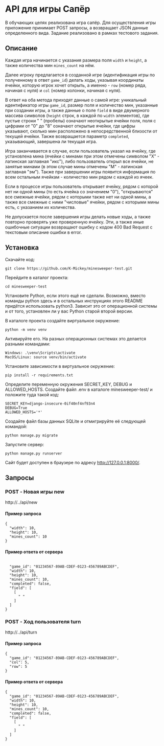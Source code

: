 # API для игры Сапёр
В обучающих целях реализована игра сапёр. Для осуществления игры приложение принимает POST запросы, а возвращает JSON данные определенного вида. Задание реализовано в рамках тестового задания.
## Описание
Каждая игра начинается с указания размера поля `width` и `height`, а также количества мин `mines_count` на нём.

Далее игроку предлагается в созданной игре (идентификация игры по полученному в ответ `game_id`) делать ходы, указывая координаты ячейки, которую 
игрок хочет открыть, а именно - `row` (номер ряда, начиная с нуля) и `col` (номер колонки, начиная с нуля).

В ответ на оба метода приходят данные о самой игре: уникальный идентификатор игры `game_id`, размер поля и количество мин, указанные при 
создании игры, а также данные о поле `field` в виде двумерного массива символов (`height` строк, в каждой по `width` элементов), 
где пустые строки " " (пробелы) означают неоткрытые ячейки поля, поля с цифрами от "0" до "8" означают открытые ячейки, где цифры указывают, 
сколько мин расположено в непосредственной близости от текущей ячейки. Также возвращается параметр `completed`, указывающий, завершена ли 
текущая игра.

Игра заканчивается в случае, если пользователь указал на ячейку, где установлена мина 
(ячейки с минами при этом отмечены символом "X" - латинская заглавная "икс"), либо пользователь открыл все ячейки, не занятые минами 
(в этом случае мины отмечены "M" - латинская заглавная "эм"). Также при завершении игры появится информация по всем остальным ячейкам - 
количество мин рядом с каждой из ячеек.

Если в процессе игры пользователь открывает ячейку, рядом с которой нет ни одной мины (то есть ячейка со значением "0"), 
"открываются" все смежные ячейки, рядом с которыми также нет ни одной мины, а также все смежные с ними "числовые" ячейки, рядом с которыми мины 
есть, с указанием их количества.

Не допускается после завершения игры делать новые ходы, а также повторно проверять уже проверенную ячейку. 
Эти, а также иные ошибочные ситуации возвращают ошибку с кодом 400 Bad Request с текстовым описание ошибки в error.

## Установка

Скачайте код:
```
git clone https://github.com/K-Mickey/minesweeper-test.git
```
Перейдите в каталог проекта:
```
cd minesweeper-test
```
Установите Python, если этого ещё не сделали.
Возможно, вместо команды python здесь и в остальных инструкциях этого README придётся использовать python3. 
Зависит это от операционной системы и от того, установлен ли у вас Python старой второй версии.

В каталоге проекта создайте виртуальное окружение:
```
python -m venv venv
```
Активируйте его. На разных операционных системах это делается разными командами:
```
Windows: .\venv\Scripts\activate
MacOS/Linux: source venv/bin/activate
```
Установите зависимости в виртуальное окружение:
```
pip install -r requirements.txt
```
Определите переменную окружения SECRET_KEY, DEBUG и ALLOWED_HOSTS. Создайте файл .env в каталоге minesweeper-test/ и положите туда такой код:
```
SECRET_KEY=django-insecure-0if40nf4nf93n4
DEBUG=True
ALLOWED_HOSTS='*'
```
Создайте файл базы данных SQLite и отмигрируйте её следующей командой:
```
python manage.py migrate
```
Запустите сервер:
```
python manage.py runserver
```
Сайт будет доступен в браузере по адресу http://127.0.0.1:8000/.

## Запросы
### POST - Новая игры new
http://../api/new
#### Пример запроса
```
{
  "width": 10,
  "height": 10,
  "mines_count": 10
}
```
#### Пример ответа от сервера
```

  "game_id": "01234567-89AB-CDEF-0123-456789ABCDEF",
  "width": 10,
  "height": 10,
  "mines_count": 10,
  "completed": false,
  "field": [
    [
      " "
    ]
  ]
}
```
### POST - Ход пользователя turn
http://../api/turn
#### Пример запроса
```
{
  "game_id": "01234567-89AB-CDEF-0123-456789ABCDEF",
  "col": 5,
  "row": 5
}
```
#### Пример ответа от сервера
```
{
  "game_id": "01234567-89AB-CDEF-0123-456789ABCDEF",
  "width": 10,
  "height": 10,
  "mines_count": 10,
  "completed": false,
  "field": [
    [
      " "
    ]
  ]
}
```
